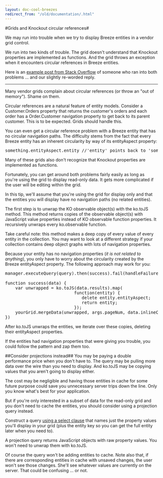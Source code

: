 ```yaml
---
layout: doc-cool-breezes
redirect_from: "/old/documentation/.html"
---
```

#Grids and Knockout circular references#

We may run into trouble when we try to display Breeze entities in a vendor grid control.

We run into two kinds of trouble. The grid doesn't understand that Knockout properties are implemented as functions. And the grid throws an exception when it encounters circular references in Breeze entities.
 
Here is an <a href="http://stackoverflow.com/questions/16696307/unwrapping-breeze-entity-properties/16701682#16701682" target="_blank">example post from Stack Overflow</a> of someone who ran into both problems ... and our slightly re-worded reply.

----------

Many vendor grids complain about circular references (or throw an "out of memory"). Shame on them.

Circular references are a natural feature of entity models. Consider a <span class="codeword">Customer.Orders</span> property that returns the customer's orders and each order has a <span class="codeword">Order.Customer</span> navigation property to get back to its parent customer. This is to be expected. Grids should handle this.

You can even get a circular reference problem with a Breeze entity that has no circular navigation paths. The difficulty stems from the fact that every Breeze entity has an inherent circularity by way of its <span class="codeword">entityAspect</span> property:</p>

<pre class="brush:jscript;">
something.entityAspect.entity //&#39;entity&#39; points back to &#39;something&#39;</pre>

Many of these grids also don't recognize that Knockout properties are implemented as functions. 

Fortunately, you can get around both problems fairly easily as long as you're using the grid to display read-only data. It gets more complicated if the user will be editing within the grid. 

In this tip, we'll assume that you're using the grid for display only and that the entities you will display have no navigation paths (no related entities). 

The first step is to unwrap the KO observable object(s) with the <span class="codeword">ko.toJS</span> method. This method returns copies of the observable object(s) with JavaScript value properties instead of KO observable function properties. It recursively unwraps every ko.observable function. 

<p class="note">Take careful note: this method makes a deep copy of every value of every entity in the collection. You may want to look at a different strategy if your collection contains deep object graphs with lots of navigation properties.</p>

Because your entity has no navigation properties (*it is not related to anything*), you only have to worry about the circularity created by the Breeze <span class="codeword">entityAspect</span> property. The following approach may work for you:</p>

<pre class="brush:jscript;">
manager.executeQuery(query).then(success).fail(handleFailure);

function success(data) {
    var unwrapped = ko.toJS(data.results).map(
                           function(entity) {
                              delete entity.entityAspect;
                              return entity;
                           });
    yourGrid.mergeData(unwrapped, args.pageNum, data.inlineCount);
})
</pre>

After <span class="codeword">ko.toJS</span> unwraps the entities, we iterate over these copies, deleting their <span class="codeword">entityAspect</span> properties.

If the entities had navigation properties that were giving you trouble, you could follow the pattern and zap them too.</p>

##Consider projections instead##
You may be paying a double performance price when you don't have to. The query may be pulling more data over the wire than you need to display. And <span class="codeword">ko.toJS</span> may be copying values that you aren't going to display either.

The cost may be negligible and having those entities in cache for some future purpose could save you unnecessary server trips down the line. Only you know what's best for your application.

But if you're only interested in a subset of data for the read-only grid and you don't need to cache the entities, you should consider using a projection query instead.

Construct a query <a href="/doc-js/query-examples#Projection (Selection)  EntityQuery.select" target="_blank">using a <span class="codeword">select</span> clause</a> that names just the property values you'll display in your grid (plus the entity key so you can get the full entity later when you need to).

A projection query returns JavaScript objects with raw property values. You won't need to unwrap them with <span class="codeword">ko.toJS</span>.

Of course the query won't be adding entities to cache. Note also that, if there are  corresponding entities in cache with unsaved changes, the user won't see those changes. She'll see whatever values are currently on the server.  That could be confusing ... or not.
